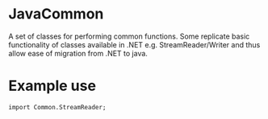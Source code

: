 JavaCommon
=============

A set of classes for performing common functions.
Some replicate basic functionality of classes available in .NET e.g. StreamReader/Writer 
and thus allow ease of migration from .NET to java.

Example use
============================
```
import Common.StreamReader;

```

